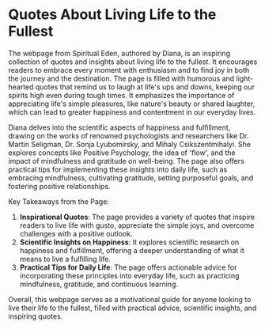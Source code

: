 # Quotes About Living Life to the Fullest
The webpage from Spiritual Eden, authored by Diana, is an inspiring collection of quotes and insights about living life to the fullest. It encourages readers to embrace every moment with enthusiasm and to find joy in both the journey and the destination. The page is filled with humorous and light-hearted quotes that remind us to laugh at life's ups and downs, keeping our spirits high even during tough times. It emphasizes the importance of appreciating life's simple pleasures, like nature's beauty or shared laughter, which can lead to greater happiness and contentment in our everyday lives.

Diana delves into the scientific aspects of happiness and fulfillment, drawing on the works of renowned psychologists and researchers like Dr. Martin Seligman, Dr. Sonja Lyubomirsky, and Mihaly Csikszentmihalyi. She explores concepts like Positive Psychology, the idea of 'flow', and the impact of mindfulness and gratitude on well-being. The page also offers practical tips for implementing these insights into daily life, such as embracing mindfulness, cultivating gratitude, setting purposeful goals, and fostering positive relationships.

Key Takeaways from the Page:
1. **Inspirational Quotes**: The page provides a variety of quotes that inspire readers to live life with gusto, appreciate the simple joys, and overcome challenges with a positive outlook.
2. **Scientific Insights on Happiness**: It explores scientific research on happiness and fulfillment, offering a deeper understanding of what it means to live a fulfilling life.
3. **Practical Tips for Daily Life**: The page offers actionable advice for incorporating these principles into everyday life, such as practicing mindfulness, gratitude, and continuous learning.

Overall, this webpage serves as a motivational guide for anyone looking to live their life to the fullest, filled with practical advice, scientific insights, and inspiring quotes.
